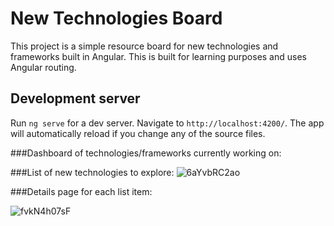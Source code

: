 # New Technologies Board

This project is a simple resource board for new technologies and frameworks built in Angular. This is built for learning purposes and uses Angular routing.

## Development server

Run `ng serve` for a dev server. Navigate to `http://localhost:4200/`. The app will automatically reload if you change any of the source files.

###Dashboard of technologies/frameworks currently working on:

###List of new technologies to explore:
![6aYvbRC2ao](https://user-images.githubusercontent.com/46738131/61671509-d0d4e680-ac9c-11e9-9443-085795206cb5.gif)


###Details page for each list item:

![fvkN4h07sF](https://user-images.githubusercontent.com/46738131/61671518-e1855c80-ac9c-11e9-876d-ebb9aee8379a.gif)
